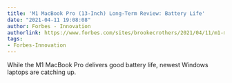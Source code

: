 ```yaml
---
title: 'M1 MacBook Pro (13-Inch) Long-Term Review: Battery Life'
date: "2021-04-11 19:08:08"
author: Forbes - Innovation
authorlink: https://www.forbes.com/sites/brookecrothers/2021/04/11/m1-macbook-pro-13-inch-long-term-review-battery-life/
tags:
- Forbes-Innovation
---
```

While the M1 MacBook Pro delivers good battery life, newest Windows laptops are catching up.